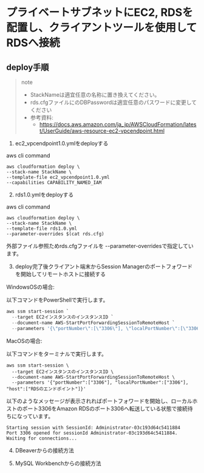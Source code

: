 # プライベートサブネットにEC2, RDSを配置し、クライアントツールを使用してRDSへ接続

## deploy手順
> note
>
> - StackNameは適宜任意の名称に置き換えてください。
> - rds.cfgファイルにのDBPasswordは適宜任意のパスワードに変更してください
> - 参考資料: 
>   - https://docs.aws.amazon.com/ja_jp/AWSCloudFormation/latest/UserGuide/aws-resource-ec2-vpcendpoint.html
>
>

1. ec2_vpcendpoint1.0.ymlをdeployする

aws cli command
```aws cli
aws cloudformation deploy \
--stack-name StackName \
--template-file ec2_vpcendpoint1.0.yml
--capabilities CAPABILITY_NAMED_IAM
```

2. rds1.0.ymlをdeployする

aws cli command
```aws cli
aws cloudformation deploy \
--stack-name StackName \
--template-file rds1.0.yml
--parameter-overrides $(cat rds.cfg)
```
外部ファイル参照ためrds.cfgファイルを
--parameter-overridesで指定しています。

3. deploy完了後クライアント端末からSession Managerのポートフォワードを開始してリモートホストに接続する

WindowsOSの場合:

以下コマンドをPowerShellで実行します。
```PowerShell
aws ssm start-session `
  --target EC2インスタンスのインスタンスID `
  --document-name AWS-StartPortForwardingSessionToRemoteHost `
  --parameters '{\"portNumber\":[\"3306\"], \"localPortNumber\":[\"3306\"], \"host\":[\"RDSのエンドポイント\"]}'
```

MacOSの場合:

以下コマンドをターミナルで実行します。
```Terminal
aws ssm start-session \
  --target EC2インスタンスのインスタンスID \
  --document-name AWS-StartPortForwardingSessionToRemoteHost \
  --parameters '{"portNumber":["3306"], "localPortNumber":["3306"], "host":["RDSのエンドポイント"]}'
```

以下のようなメッセージが表示されればポートフォワードを開始し、ローカルホストのポート3306をAmazon RDSのポート3306へ転送している状態で接続待ちになっています。

```
Starting session with SessionId: Administrator-03c193d64c5411884
Port 3306 opened for sessionId Administrator-03c193d64c5411884.
Waiting for connections...
```

4. DBeaverからの接続方法


5. MySQL Workbenchからの接続方法

